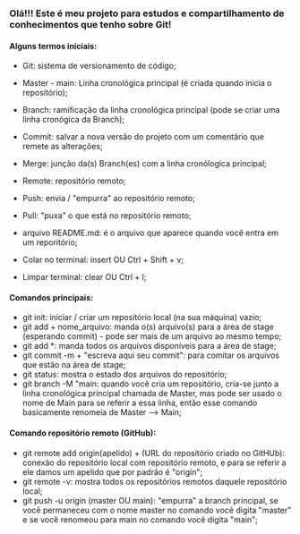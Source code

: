 ### Olá!!! Este é meu projeto para estudos e compartilhamento de conhecimentos que tenho sobre Git!


#### Alguns termos iniciais:

 - Git: sistema de versionamento de código;
 - Master - main: Linha cronológica principal (é criada quando inicia o repositório);
 - Branch: ramificação da linha cronológica principal (pode se criar uma linha cronógica da Branch);
 - Commit: salvar a nova versão do projeto com um comentário que remete as alterações;
 - Merge: junção da(s) Branch(es) com a linha cronólogica principal;
 - Remote: repositório remoto;
 - Push: envia / "empurra" ao repositório remoto;
 - Pull: "puxa" o que está no repositório remoto;
 - arquivo README.md: é o arquivo que aparece quando você entra em um reporitório;

 - Colar no terminal: insert OU Ctrl + Shift + v;
 - Limpar terminal: clear OU Ctrl + l;


#### Comandos principais:

 - git init: iniciar / criar um repositório local (na sua máquina) vazio;
 - git add + nome_arquivo: manda o(s) arquivo(s) para a área de stage (esperando commit) - pode ser mais de um arquivo ao mesmo tempo;
 - git add *: manda todos os arquivos disponíveis para a área de stage;
 - git commit -m + "escreva aqui seu commit": para comitar os arquivos que estão na área de stage;
 - git status: mostra o estado dos arquivos do repositório;
 - git branch -M "main: quando você cria um repositório, cria-se junto a linha cronológica principal chamada de Master, mas pode ser usado o nome de Main para se referir a essa linha, então esse comando basicamente renomeia de Master --> Main; 


#### Comando repositório remoto (GitHub):

 - git remote add origin(apelido) + (URL do repositório criado no GitHUb): conexão do repositório local com repositório remoto, e para se referir a ele damos um apelido que por padrão é "origin"; 
 - git remote -v: mostra todos os repositórios remotos daquele repositório local;
 - git push -u origin (master OU main): "empurra" a branch principal, se você permaneceu com o nome master no comando você digita "master" e se você renomeou para main no comando você digita "main";
 
 

